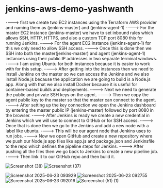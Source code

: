 # jenkins-aws-demo-yashwanth



----> first we create two EC2 instances using the Terraform AWS provider and naming them as (jenkins-master) and (jenkins-agent-1)
----> For the master  EC2 instance (jenkins-master) we have to set inbound rules which allows SSH, HTTP, HTTPS, and also a custom TCP port 8080 this for running Jenkins.
----> For the agent EC2 instance (jenkins-agent-1) for this we only need to allow SSH access.
----> Once this is done then we SSH into both the master(jenkins-master) and agent (jenkins-agent-1) instances using their public IP addresses in two separate terminal windows.
----> I am using Ubuntu for both instances because it is easier to work with for this setup.
----> After getting into the instances then we need to install Jenkins on the master so we can access the Jenkins and we also install Node.js because the application we are going to build is a Node.js app. Along with that we also install Docker because it is useful for container-based builds and deployments.
----> Next we need to generate the public and private SSH keys on the agent. 
----> Then we copy the agent public key to the master so that the master can connect to the agent.
----> After setting up the key connection we open the Jenkins dashboard by entering the master public IP (jenkins-master) followed by port 8080 in the browser.
----> After Jenkins is ready we create a new credential in Jenkins which we will use to connect to GitHub or for SSH access.
----> Once that is done then we go to the Jenkins and add a new node with a label like ubuntu.
----> This will be our agent node that Jenkins uses to run jobs. 
----> Now we open GitHub and create a new repository where we push our Node.js app files like app.js and package.json and Jenkinsfile to the repo which defines the pipeline steps for Jenkins. 
----> After pushing all the files then we go back to Jenkins to create a new pipeline job.
----> Then link it to our GitHub repo and then build it.

![Screenshot (38)](https://github.com/user-attachments/assets/167c1445-423d-40ba-998c-5fe16d046120)
![Screenshot (37)](https://github.com/user-attachments/assets/3b8f9744-554c-4dc1-929c-96f7f3286224)

![Screenshot 2025-06-23 093929](https://github.com/user-attachments/assets/5a52c934-5766-417d-8193-524b0feeefb5)
![Screenshot 2025-06-23 092755](https://github.com/user-attachments/assets/da2fac27-ac80-42ac-8f8d-dcd95b3a78e8)
![Screenshot 2025-06-23 092016](https://github.com/user-attachments/assets/04b305c5-3c33-4077-9958-e59a32cf5b56)
![Screenshot (51) (1)](https://github.com/user-attachments/assets/18fc1916-ad1a-4b13-977f-58204426d4e2)



